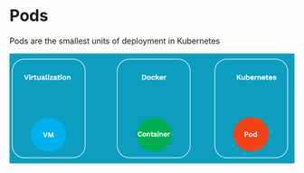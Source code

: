 # Pods

Pods are the smallest units of deployment in Kubernetes

![Screenshot](img/pod_unit_of_scheduling.png)
